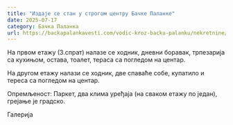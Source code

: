 ```yaml
---
title: "Издаје се стан у строгом центру Бачке Паланке"
date: 2025-07-17
category: Бачка Паланка
url: https://backapalankavesti.com/vodic-kroz-backu-palanku/nekretnine/izdaje-se-stan-u-strogom-centru-backe-palanke2/
---
```


На првом етажу (3.спрат) налазе се ходник, дневни боравак, трпезарија са кухињом, остава, тоалет, тераса са погледом на центар.

На другом етажу налази се ходник, две спаваће собе, купатило и тереса са погледом на центар.

Опремљеност: Паркет, два клима уређаја (на сваком етажу по један), грејање је градско.

Галерија
